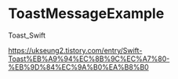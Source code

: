 # ToastMessageExample
Toast_Swift

https://ukseung2.tistory.com/entry/Swift-Toast%EB%A9%94%EC%8B%9C%EC%A7%80-%EB%9D%84%EC%9A%B0%EA%B8%B0
